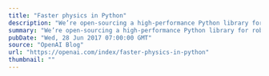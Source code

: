 ```yaml
---
title: "Faster physics in Python"
description: "We’re open-sourcing a high-performance Python library for robotic simulation using the MuJoCo engine, developed over our past year of robotics research."
summary: "We’re open-sourcing a high-performance Python library for robotic simulation using the MuJoCo engine, developed over our past year of robotics research."
pubDate: "Wed, 28 Jun 2017 07:00:00 GMT"
source: "OpenAI Blog"
url: "https://openai.com/index/faster-physics-in-python"
thumbnail: ""
---
```


